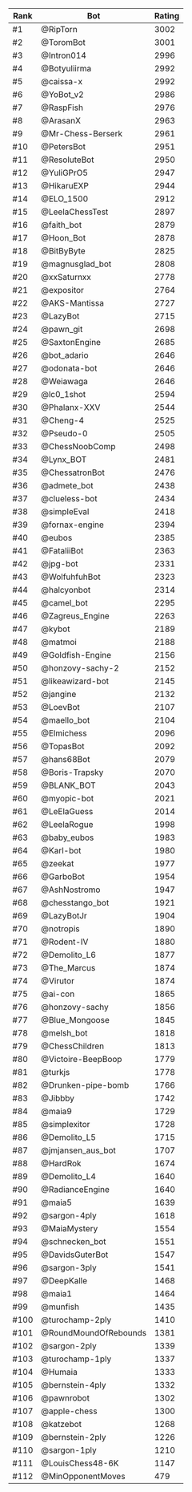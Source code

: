 Rank|Bot|Rating
---|---|---
#1|@RipTorn|3002
#2|@ToromBot|3001
#3|@Intron014|2996
#4|@Botyuliirma|2992
#5|@caissa-x|2992
#6|@YoBot_v2|2986
#7|@RaspFish|2976
#8|@ArasanX|2963
#9|@Mr-Chess-Berserk|2961
#10|@PetersBot|2951
#11|@ResoluteBot|2950
#12|@YuliGPrO5|2947
#13|@HikaruEXP|2944
#14|@ELO_1500|2912
#15|@LeelaChessTest|2897
#16|@faith_bot|2879
#17|@Hoon_Bot|2878
#18|@BitByByte|2825
#19|@magnusglad_bot|2808
#20|@xxSaturnxx|2778
#21|@expositor|2764
#22|@AKS-Mantissa|2727
#23|@LazyBot|2715
#24|@pawn_git|2698
#25|@SaxtonEngine|2685
#26|@bot_adario|2646
#27|@odonata-bot|2646
#28|@Weiawaga|2646
#29|@lc0_1shot|2594
#30|@Phalanx-XXV|2544
#31|@Cheng-4|2525
#32|@Pseudo-0|2505
#33|@ChessNoobComp|2498
#34|@Lynx_BOT|2481
#35|@ChessatronBot|2476
#36|@admete_bot|2438
#37|@clueless-bot|2434
#38|@simpleEval|2418
#39|@fornax-engine|2394
#40|@eubos|2385
#41|@FataliiBot|2363
#42|@jpg-bot|2331
#43|@WolfuhfuhBot|2323
#44|@halcyonbot|2314
#45|@camel_bot|2295
#46|@Zagreus_Engine|2263
#47|@kybot|2189
#48|@matmoi|2188
#49|@Goldfish-Engine|2156
#50|@honzovy-sachy-2|2152
#51|@likeawizard-bot|2145
#52|@jangine|2132
#53|@LoevBot|2107
#54|@maello_bot|2104
#55|@Elmichess|2096
#56|@TopasBot|2092
#57|@hans68Bot|2079
#58|@Boris-Trapsky|2070
#59|@BLANK_BOT|2043
#60|@myopic-bot|2021
#61|@LeElaGuess|2014
#62|@LeelaRogue|1998
#63|@baby_eubos|1983
#64|@Karl-bot|1980
#65|@zeekat|1977
#66|@GarboBot|1954
#67|@AshNostromo|1947
#68|@chesstango_bot|1921
#69|@LazyBotJr|1904
#70|@notropis|1890
#71|@Rodent-IV|1880
#72|@Demolito_L6|1877
#73|@The_Marcus|1874
#74|@Virutor|1874
#75|@ai-con|1865
#76|@honzovy-sachy|1856
#77|@Blue_Mongoose|1845
#78|@melsh_bot|1818
#79|@ChessChildren|1813
#80|@Victoire-BeepBoop|1779
#81|@turkjs|1778
#82|@Drunken-pipe-bomb|1766
#83|@Jibbby|1742
#84|@maia9|1729
#85|@simplexitor|1728
#86|@Demolito_L5|1715
#87|@jmjansen_aus_bot|1707
#88|@HardRok|1674
#89|@Demolito_L4|1640
#90|@RadianceEngine|1640
#91|@maia5|1639
#92|@sargon-4ply|1618
#93|@MaiaMystery|1554
#94|@schnecken_bot|1551
#95|@DavidsGuterBot|1547
#96|@sargon-3ply|1541
#97|@DeepKalle|1468
#98|@maia1|1464
#99|@munfish|1435
#100|@turochamp-2ply|1410
#101|@RoundMoundOfRebounds|1381
#102|@sargon-2ply|1339
#103|@turochamp-1ply|1337
#104|@Humaia|1333
#105|@bernstein-4ply|1332
#106|@pawnrobot|1302
#107|@apple-chess|1300
#108|@katzebot|1268
#109|@bernstein-2ply|1226
#110|@sargon-1ply|1210
#111|@LouisChess48-6K|1147
#112|@MinOpponentMoves|479
